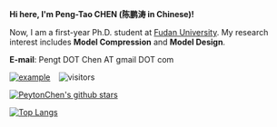  <!-- **If you need to deploy our research work or seek interns, please reach out to me via thu DOT lhchen AT gmail DOT com.**-->

**Hi here, I'm Peng-Tao CHEN (陈鹏涛 in Chinese)!**

Now, I am a first-year Ph.D. student at [Fudan University](https://www.fudan.edu.cn/). My research interest includes **Model Compression** and **Model Design**.

**E-mail**: Pengt DOT Chen AT gmail DOT com

 [![example](https://img.shields.io/badge/HomePage-ptchen-blue.svg)](https://peyton-chen.github.io/homepage/)  &ensp; ![visitors](https://visitor-badge.laobi.icu/badge?page_id=Peyton-Chen.Peyton-Chen) 

[![PeytonChen's github stars](https://github-readme-stats.vercel.app/api?username=Peyton-Chen&theme=material-palenight&count_private=true&hide=contribs)](https://github.com/Peyton-Chen)

[![Top Langs](https://github-readme-stats.vercel.app/api/top-langs/?username=Peyton-Chen&theme=material-palenight&hide=Jupyter&layout=compact)](https://github.com/Peyton-Chen)

